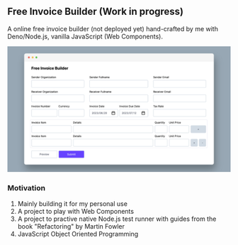 ## Free Invoice Builder (Work in progress)

A online free invoice builder (not deployed yet) hand-crafted by me with Deno/Node.js, vanilla JavaScript (Web Components).

![Project Screenshot](./project-screenshot.jpg)

### Motivation

1. Mainly building it for my personal use
2. A project to play with Web Components
3. A project to practive native Node.js test runner with guides from the book "Refactoring" by Martin Fowler
4. JavaScript Object Oriented Programming

